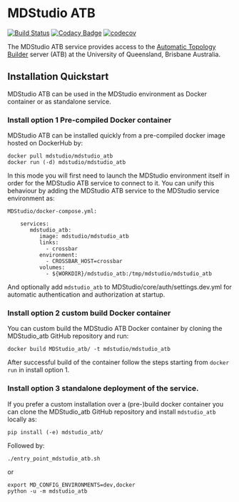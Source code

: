 # MDStudio ATB

[![Build Status](https://travis-ci.org/MD-Studio/MDStudio_ATB.svg?branch=master)](https://travis-ci.org/MD-Studio/MDStudio_ATB)
[![Codacy Badge](https://api.codacy.com/project/badge/Grade/697c033fd7674ecea28c089150a25dfa)](https://www.codacy.com/app/marcvdijk/MDStudio_ATB?utm_source=github.com&amp;utm_medium=referral&amp;utm_content=MD-Studio/MDStudio_ATB&amp;utm_campaign=Badge_Grade)
[![codecov](https://codecov.io/gh/MD-Studio/MDStudio_ATB/branch/master/graph/badge.svg)](https://codecov.io/gh/MD-Studio/MDStudio_ATB)

The MDStudio ATB service provides access to the [Automatic Topology Builder](https://atb.uq.edu.au) server (ATB) at the 
University of Queensland, Brisbane Australia.

## Installation Quickstart
MDStudio ATB can be used in the MDStudio environment as Docker container or as standalone service.

### Install option 1 Pre-compiled Docker container
MDStudio ATB can be installed quickly from a pre-compiled docker image hosted on DockerHub by:

    docker pull mdstudio/mdstudio_atb
    docker run (-d) mdstudio/mdstudio_atb

In this mode you will first need to launch the MDStudio environment itself in order for the MDStudio ATB service to 
connect to it. You can unify this behaviour by adding the MDStudio ATB service to the MDStudio service environment as:

    MDStudio/docker-compose.yml:
        
        services:
           mdstudio_atb:
              image: mdstudio/mdstudio_atb
              links:
                - crossbar
              environment:
                - CROSSBAR_HOST=crossbar
              volumes:
                - ${WORKDIR}/mdstudio_atb:/tmp/mdstudio/mdstudio_atb

And optionally add `mdstudio_atb` to MDStudio/core/auth/settings.dev.yml for automatic authentication and 
authorization at startup.

### Install option 2 custom build Docker container
You can custom build the MDStudio ATB Docker container by cloning the MDStudio_atb GitHub repository and run:

    docker build MDStudio_atb/ -t mdstudio/mdstudio_atb
    
After successful build of the container follow the steps starting from `docker run` in install option 1.

### Install option 3 standalone deployment of the service.
If you prefer a custom installation over a (pre-)build docker container you can clone the MDStudio_atb GitHub
repository and install `mdstudio_atb` locally as:

    pip install (-e) mdstudio_atb/

Followed by:

    ./entry_point_mdstudio_atb.sh
    
or

    export MD_CONFIG_ENVIRONMENTS=dev,docker
    python -u -m mdstudio_atb
